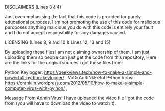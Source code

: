 DISCLAIMERS (Lines 3 & 4)

Just overemphasising the fact that this code is provided for purely educational purposes,
I am not promoting the use of this code for malicious puroposes anything malicious you do with this code is entirely your fault and I do not accept responsibility for any damages caused.

LICENSING (Lines 8, 9 and 10 & Lines 12, 13 and 15)

By uploading these files I am not claiming ownership of them,
I am just uploading them so people can just get the code from this repository,
Here are the links for the original sources i got these files from:

Python Keylogger: https://geekviews.tech/how-to-make-a-simple-and-powerfull-python-keylogger/ ,
VoDkAdRiNkErBoI Python Virus: https://cranklin.wordpress.com/2012/05/10/how-to-make-a-simple-computer-virus-with-python/ ,

Message From Admin Virus: I have uploaded the video file I got the code from (you will have to download the video to watch it).
